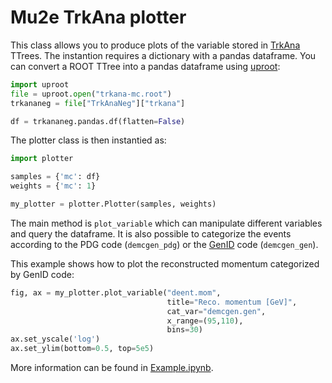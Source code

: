 # Mu2e TrkAna plotter

This class allows you to produce plots of the variable stored in [TrkAna](https://mu2ewiki.fnal.gov/wiki/TrkAna) TTrees.
The instantion requires a dictionary with a pandas dataframe. You can convert a ROOT TTree into a pandas dataframe using [uproot](https://github.com/scikit-hep/uproot):

```python
import uproot
file = uproot.open("trkana-mc.root")
trkananeg = file["TrkAnaNeg"]["trkana"]

df = trkananeg.pandas.df(flatten=False)
```

The plotter class is then instantied as:
```python
import plotter

samples = {'mc': df}
weights = {'mc': 1}

my_plotter = plotter.Plotter(samples, weights)
```

The main method is `plot_variable` which can manipulate different variables and query the dataframe. It is also possible to categorize the events according to the PDG code (`demcgen_pdg`) or the [GenID](https://github.com/Mu2e/Offline/blob/master/MCDataProducts/inc/GenId.hh) code (`demcgen_gen`).

This example shows how to plot the reconstructed momentum categorized by GenID code:
```python
fig, ax = my_plotter.plot_variable("deent.mom",
                                   title="Reco. momentum [GeV]",
                                   cat_var="demcgen.gen",
                                   x_range=(95,110),
                                   bins=30)
ax.set_yscale('log')
ax.set_ylim(bottom=0.5, top=5e5)
```

More information can be found in [Example.ipynb](https://github.com/soleti/mu2e_plotter/blob/master/Example.ipynb).
